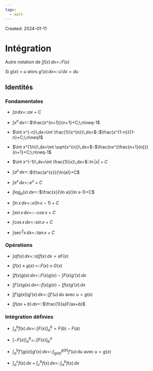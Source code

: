 ```yaml
---
tags:
  - math
---
```

Created: 2024-01-11

# Intégration
Autre notation de $\int f(x)\,dx$=::$F(x)$
<!--SR:!2024-03-06,14,230-->
Si $g(x)$ = $u$ alors $g'(x)\,dx$=::$u'dx=du$
<!--SR:!2024-03-05,29,227-->
## Identités
### Fondamentales
- $\int a\,dx=$::$ax+C$
<!--SR:!2024-03-06,31,250-->
- $\int x^{n}\,dx=$::$\frac{x^{n+1}}{n+1}+C;\;n\neq-1$
<!--SR:!2024-03-25,44,250-->
- $\int x^{-n}\,dx=\int \frac{1}{x^{n}}\,dx=$::$\frac{x^{1-n}}{1-n}+C;\;n\neq1$
<!--SR:!2024-04-01,49,250-->
- $\int x^{1/n}\,dx=\int \sqrt{x^{n}}\,dx=$::$\frac{nx^{\frac{n+1}{n}}}{n+1}+C;\;n\neq-1$
<!--SR:!2024-03-05,6,210-->
- $\int x^{-1}\,dx=\int \frac{1}{x}\,dx=$::$\ln|x|+C$
<!--SR:!2024-04-04,35,210-->
- $\int a^{x}\,dx=$::$\frac{a^{x}}{\ln(a)}+C$
<!--SR:!2024-03-09,7,130-->
- $\int e^{x}\,dx=$::$e^{x}+C$
<!--SR:!2024-03-23,44,250-->
- $\int \log_{a}(x)\,dx=$::$\frac{x}{\ln a}(\ln x-1)+C$
<!--SR:!2024-03-10,9,130-->
- $\int \ln x\,dx=$::$x(\ln x -1)+C$
<!--SR:!2024-03-08,6,190-->
- $\int \sin x\,dx=$::$-\cos x +C$
<!--SR:!2024-03-05,18,230-->
- $\int \cos x\,dx=$::$\sin x +C$
<!--SR:!2024-03-05,17,230-->
- $\int \sec^{2} x\,dx=$::$\tan x +C$
<!--SR:!2024-03-17,39,250-->

### Opérations
- $\int af(x)\,dx=$::$a\int f(x)\,dx=aF(x)$
<!--SR:!2024-04-01,48,250-->
- $\int f(x)\pm g(x)\,=$::$F(x)\pm G(x)$
<!--SR:!2024-03-14,37,250-->
- $\int f(x)g(x)\,dx=$::$F(x)g(x)-\int F(x)g'(x)\,dx$
<!--SR:!2024-04-29,67,250-->
- $\int f'(x)g(x)\,dx=$::$f(x)g(x)-\int f(x)g'(x)\,dx$
<!--SR:!2024-03-19,30,204-->
- $\int f'(g(x))g'(x)\,dx=$::$\int f'(u)\,du$ avec $u=g(x)$
<!--SR:!2024-03-15,36,244-->
- $\int f(ax+b)\,dx=$::$\frac{1}{a}F(ax+b)$
<!--SR:!2024-03-04,26,241-->

### Intégration définies
- $\int_{a}^{b}f(x)\,dx=$::$[F(x)]_{a}^{b}=F(b)-F(a)$
<!--SR:!2024-03-05,28,243-->
- $[-F(x)]_{a}^{b}$=::$[F(x)]_{b}^{a}$
<!--SR:!2024-04-22,55,243-->
- $\int_{a}^{b}f'(g(x))g'(x)\,dx=$::$\int_{g(a)}^{g(b)}f'(u)\,du$ avec $u=g(x)$
<!--SR:!2024-03-13,35,243-->
- $\int_{a}^{c}f(x)\,dx+\int_{c}^{b}f(x)\,dx=$::$\int_{a}^{b}f(x)\,dx$
<!--SR:!2024-03-12,33,243-->



